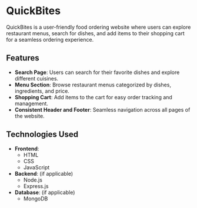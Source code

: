 # QuickBites

QuickBites is a user-friendly food ordering website where users can explore restaurant menus, search for dishes, and add items to their shopping cart for a seamless ordering experience.

## Features

- **Search Page**: Users can search for their favorite dishes and explore different cuisines.
- **Menu Section**: Browse restaurant menus categorized by dishes, ingredients, and price.
- **Shopping Cart**: Add items to the cart for easy order tracking and management.
- **Consistent Header and Footer**: Seamless navigation across all pages of the website.
  
## Technologies Used

- **Frontend**: 
  - HTML
  - CSS
  - JavaScript
- **Backend**: (if applicable)
  - Node.js
  - Express.js
- **Database**: (if applicable)
  - MongoDB


